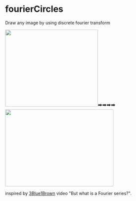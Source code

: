 # fourierCircles
Draw any image by using discrete fourier transform

<img src="https://github.com/shlomip100/fourierCircles/blob/main/Examples/photos/elephant.jpg" width="300" height="250" />🠲🠲🠲🠲 
<img src="https://github.com/shlomip100/fourierCircles/blob/main/Examples/gifs/elephant.gif" width="350" height="250" />

inspired by [3Blue1Brown] video "But what is a Fourier series?".

[3Blue1Brown]: https://www.youtube.com/watch?v=r6sGWTCMz2k&t=10s&ab_channel=3Blue1Brown
